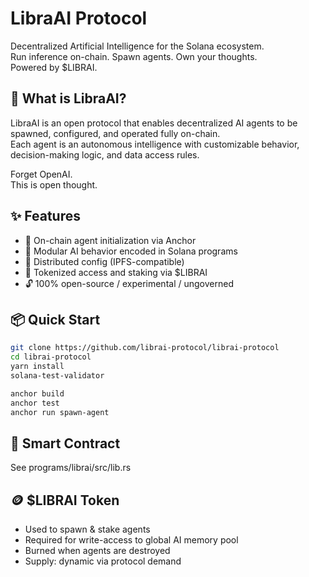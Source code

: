 # LibraAI Protocol

Decentralized Artificial Intelligence for the Solana ecosystem.  
Run inference on-chain. Spawn agents. Own your thoughts.  
Powered by $LIBRAI.

## 🔮 What is LibraAI?

LibraAI is an open protocol that enables decentralized AI agents to be spawned, configured, and operated fully on-chain.  
Each agent is an autonomous intelligence with customizable behavior, decision-making logic, and data access rules.

Forget OpenAI.  
This is open thought.

## ✨ Features

- 🧠 On-chain agent initialization via Anchor
- 📡 Modular AI behavior encoded in Solana programs
- 📁 Distributed config (IPFS-compatible)
- 💸 Tokenized access and staking via $LIBRAI
- 🔓 100% open-source / experimental / ungoverned

## 📦 Quick Start

```bash
git clone https://github.com/librai-protocol/librai-protocol
cd librai-protocol
yarn install
solana-test-validator
```

```bash
anchor build
anchor test
anchor run spawn-agent
```

## 🧪 Smart Contract

See programs/librai/src/lib.rs

## 🪙 $LIBRAI Token

- Used to spawn & stake agents
- Required for write-access to global AI memory pool
- Burned when agents are destroyed
- Supply: dynamic via protocol demand
